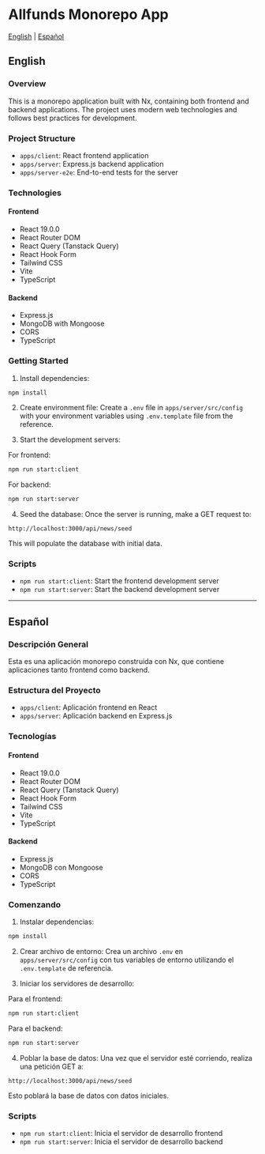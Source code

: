 # Allfunds Monorepo App

[English](#english) | [Español](#español)

## English

### Overview
This is a monorepo application built with Nx, containing both frontend and backend applications. The project uses modern web technologies and follows best practices for development.

### Project Structure
- `apps/client`: React frontend application
- `apps/server`: Express.js backend application
- `apps/server-e2e`: End-to-end tests for the server

### Technologies
#### Frontend
- React 19.0.0
- React Router DOM
- React Query (Tanstack Query)
- React Hook Form
- Tailwind CSS
- Vite
- TypeScript

#### Backend
- Express.js
- MongoDB with Mongoose
- CORS
- TypeScript

### Getting Started

1. Install dependencies:
```bash
npm install
```

2. Create environment file:
Create a `.env` file in `apps/server/src/config` with your environment variables using `.env.template` file from the reference.

3. Start the development servers:

For frontend:
```bash
npm run start:client
```

For backend:
```bash
npm run start:server
```

4. Seed the database:
Once the server is running, make a GET request to:
```
http://localhost:3000/api/news/seed
```
This will populate the database with initial data.

### Scripts
- `npm run start:client`: Start the frontend development server
- `npm run start:server`: Start the backend development server

---

## Español

### Descripción General
Esta es una aplicación monorepo construida con Nx, que contiene aplicaciones tanto frontend como backend.

### Estructura del Proyecto
- `apps/client`: Aplicación frontend en React
- `apps/server`: Aplicación backend en Express.js

### Tecnologías
#### Frontend
- React 19.0.0
- React Router DOM
- React Query (Tanstack Query)
- React Hook Form
- Tailwind CSS
- Vite
- TypeScript

#### Backend
- Express.js
- MongoDB con Mongoose
- CORS
- TypeScript

### Comenzando

1. Instalar dependencias:
```bash
npm install
```

2. Crear archivo de entorno:
Crea un archivo `.env` en `apps/server/src/config` con tus variables de entorno utilizando el `.env.template` de referencia.

3. Iniciar los servidores de desarrollo:

Para el frontend:
```bash
npm run start:client
```

Para el backend:
```bash
npm run start:server
```

4. Poblar la base de datos:
Una vez que el servidor esté corriendo, realiza una petición GET a:
```
http://localhost:3000/api/news/seed
```
Esto poblará la base de datos con datos iniciales.

### Scripts
- `npm run start:client`: Inicia el servidor de desarrollo frontend
- `npm run start:server`: Inicia el servidor de desarrollo backend
